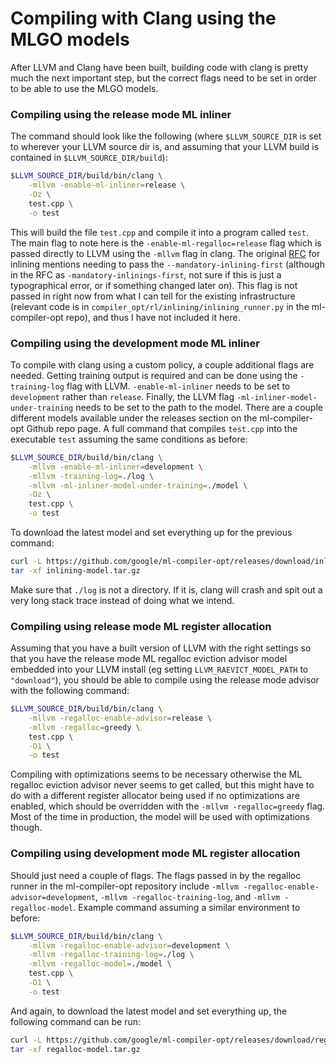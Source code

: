 # Compiling with Clang using the MLGO models

After LLVM and Clang have been built, building code with clang is pretty much the next important step, but the correct flags need to be set in order to be able to use the MLGO models.

### Compiling using the release mode ML inliner

The command should look like the following (where `$LLVM_SOURCE_DIR` is set to wherever your LLVM source dir is, and assuming that your LLVM build is contained in `$LLVM_SOURCE_DIR/build`):

```bash
$LLVM_SOURCE_DIR/build/bin/clang \
    -mllvm -enable-ml-inliner=release \
    -Oz \
    test.cpp \
    -o test
```

This will build the  file `test.cpp` and compile it into a program called `test`. The main flag to note here is the `-enable-ml-regalloc=release` flag which is passed directly to LLVM using the `-mllvm` flag in clang. The original [RFC](https://lists.llvm.org/pipermail/llvm-dev/2020-April/140763.html) for inlining mentions needing to pass the `--mandatory-inlining-first` (although in the RFC as `-mandatory-inlinings-first`, not sure if this is just a typographical error, or if something changed later on). This flag is not passed in right now from what I can tell for the existing infrastructure (relevant code is in `compiler_opt/rl/inlining/inlining_runner.py` in the ml-compiler-opt repo), and thus I have not included it here.

### Compiling using the development mode ML inliner

To compile with clang using a custom policy, a couple additional flags are needed. Getting training output is required and can be done using the `-training-log` flag with LLVM. `-enable-ml-inliner` needs to be set to `development` rather than `release`. Finally, the LLVM flag `-ml-inliner-model-under-training` needs to be set to the path to the model. There are a couple different models available under the releases section on the ml-compiler-opt Github repo page. A full command that compiles `test.cpp` into the executable `test` assuming the same conditions as before:

```bash
$LLVM_SOURCE_DIR/build/bin/clang \
    -mllvm -enable-ml-inliner=development \
    -mllvm -training-log=./log \
    -mllvm -ml-inliner-model-under-training=./model \
    -Oz \
    test.cpp \
    -o test
```

To download the latest model and set everything up for the previous command:

```bash
curl -L https://github.com/google/ml-compiler-opt/releases/download/inlining-Oz-v1.1/inlining-Oz-99f0063-v1.1.tar.gz > inlining-model.tar.gz
tar -xf inlining-model.tar.gz
```

Make sure that `./log` is not a directory. If it is, clang will crash and spit out a very long stack trace instead of doing what we intend.

### Compiling using release mode ML register allocation

Assuming that you have a built version of LLVM with the right settings
so that you have the release mode ML regalloc eviction advisor model
embedded into your LLVM install (eg setting `LLVM_RAEVICT_MODEL_PATH` to `"download"`), you should be able to compile using the release mode advisor
with the following command:

```bash
$LLVM_SOURCE_DIR/build/bin/clang \
    -mllvm -regalloc-enable-advisor=release \
    -mllvm -regalloc=greedy \
    test.cpp \
    -O1 \
    -o test
```

Compiling with optimizations seems to be necessary otherwise the ML regalloc
eviction advisor never seems to get called, but this might have to do with
a different register allocator being used if no optimizations are enabled,
which should be overridden with the `-mllvm -regalloc=greedy` flag. Most
of the time in production, the model will be used with optimizations though.

### Compiling using development mode ML register allocation

Should just need a couple of flags. The flags passed in by the regalloc runner in the ml-compiler-opt repository include `-mllvm -regalloc-enable-advisor=development`, `-mllvm -regalloc-training-log`, and `-mllvm -regalloc-model`. Example command assuming a similar environment to before:

```bash
$LLVM_SOURCE_DIR/build/bin/clang \
    -mllvm -regalloc-enable-advisor=development \
    -mllvm -regalloc-training-log=./log \
    -mllvm -regalloc-model=./model \
    test.cpp \
    -O1 \
    -o test
```

And again, to download the latest model and set everything up, the following command can be run:

```bash
curl -L https://github.com/google/ml-compiler-opt/releases/download/regalloc-evict-v1.0/regalloc-evict-e67430c-v1.0.tar.gz > regalloc-model.tar.gz
tar -xf regalloc-model.tar.gz
```
